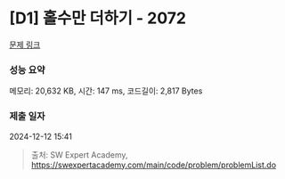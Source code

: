 # [D1] 홀수만 더하기 - 2072 

[문제 링크](https://swexpertacademy.com/main/code/problem/problemDetail.do?contestProbId=AV5QSEhaA5sDFAUq) 

### 성능 요약

메모리: 20,632 KB, 시간: 147 ms, 코드길이: 2,817 Bytes

### 제출 일자

2024-12-12 15:41



> 출처: SW Expert Academy, https://swexpertacademy.com/main/code/problem/problemList.do